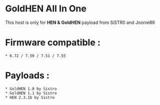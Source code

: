 # GoldHEN All In One
This host is only for __HEN & GoldHEN__ payload from SiSTR0 and Joonie86  

# Firmware compatible :  
    * 6.72 / 7.50 / 7.51 / 7.55

# Payloads : 
    * GoldHEN 1.0 by Sistro
    * GoldHEN 1.1 by Sistro
    * HEN 2.3.1b by Sistro
    
